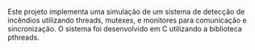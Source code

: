 Este projeto implementa uma simulação de um sistema de detecção de incêndios utilizando threads, mutexes, e monitores para comunicação e sincronização. O sistema foi desenvolvido em C utilizando a biblioteca pthreads.
